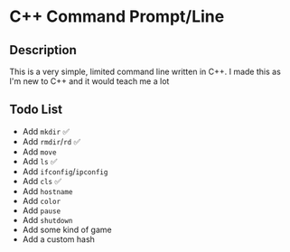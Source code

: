 # C++ Command Prompt/Line

## Description
This is a very simple, limited command line written in C++. I made this as I'm new to C++ and it would teach me a lot

## Todo List
+ Add `mkdir` ✅
+ Add `rmdir`/`rd` ✅
+ Add `move`
+ Add `ls` ✅
+ Add `ifconfig`/`ipconfig`
+ Add `cls` ✅
+ Add `hostname`
+ Add `color`
+ Add `pause`
+ Add `shutdown`
+ Add some kind of game
+ Add a custom hash


